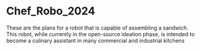 # Chef_Robo_2024
These are the plans for a robot that is capable of assembling a sandwich. This robot, while currently in the open-source ideation phase, is intended to become a culinary assistant in many commercial and industrial kitchens 
